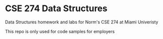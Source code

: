# CSE 274 Data Structures
Data Structures homework and labs for Norm's CSE 274 at Miami Univeristy

This repo is only used for code samples for employers
